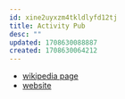 ```yaml
---
id: xine2uyxzm4tkldlyfd12tj
title: Activity Pub
desc: ""
updated: 1708630088887
created: 1708630064212
---
```


- [wikipedia page](https://en.wikipedia.org/wiki/ActivityPub)
- [website](https://activitypub.rocks/)
